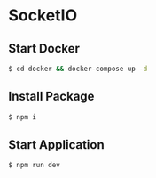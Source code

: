 # SocketIO

## Start Docker

```bash
$ cd docker && docker-compose up -d
```

## Install Package

```bash
$ npm i
```

## Start Application

```bash
$ npm run dev
```
